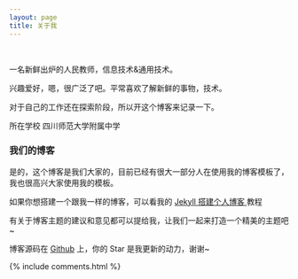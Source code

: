 ```yaml
---
layout: page
title: 关于我 
---
```

 
 
一名新鲜出炉的人民教师，信息技术&通用技术。
<p>
兴趣爱好，嗯，很广泛了吧。平常喜欢了解新鲜的事物，技术。
<p>
对于自己的工作还在探索阶段，所以开这个博客来记录一下。

<p>

所在学校
四川师范大学附属中学

<p>

<h3> 我们的博客 </h3>  

<p>

是的，这个博客是我们大家的，目前已经有很大一部分人在使用我的博客模板了，我也很高兴大家使用我的模板。

<p>

如果你想搭建一个跟我一样的博客，可以看我的 
<a href="/2016/10/jekyll_tutorials1/"> Jekyll 搭建个人博客 </a>
教程

<p>

有关于博客主题的建议和意见都可以提给我，让我们一起来打造一个精美的主题吧~ 

<p> 

博客源码在 <a target="_blank" href='https://github.com/leopardpan/leopardpan.github.io/'>Github</a> 上，你的 Star 是我更新的动力，谢谢~

{% include comments.html %}




